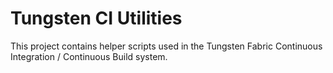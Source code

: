 # Tungsten CI Utilities

This project contains helper scripts used in the Tungsten Fabric Continuous
Integration / Continuous Build system.
